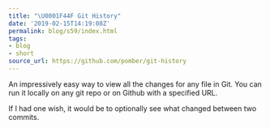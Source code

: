 ```yaml
---
title: "\U0001F44F Git History"
date: '2019-02-15T14:19:08Z'
permalink: blog/s59/index.html
tags:
- blog
- short
source_url: https://github.com/pomber/git-history
---
```


An impressively easy way to view all the changes for any file in Git. You can run it locally on any git repo or on Github with a specified URL. 

If I had one wish, it would be to optionally see what changed between two commits.
